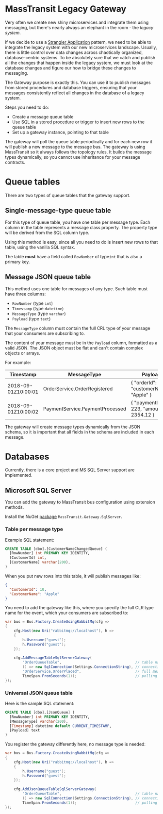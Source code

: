 # MassTransit Legacy Gateway

Very often we create new shiny microservices and integrate them using messaging, 
but there's nearly always an elephant in the room - the _legacy system_.

If we decide to use a [Strangler Application](https://www.martinfowler.com/bliki/StranglerApplication.html)
pattern, we need to be able to integrate the legacy system with our new microservices
landscape. Usually, there is little control over data changes across chaotically organized,
database-centric systems. To be absolutely sure that we catch and publish all the changes
that happen inside the legacy system, we must look at the database changes and
figure our how to bridge these changes to messaging.

The Gateway purpose is exactly this. You can use it to publish messages from 
stored procedures and database triggers, ensuring that your messages consistently
reflect all changes in the database of a legacy system.

Steps you need to do:
 - Create a message queue table
 - Use SQL in a stored procedure or trigger to insert new rows to the queue table
 - Set up a gateway instance, pointing to that table
 
The gateway will poll the queue table periodically and for each new row it will
publish a new message to the message bus. The gateway is using MassTransit
so it always follows the topology rules. It builds the message types dynamically, 
so you cannot use inheritance for your message contracts.

# Queue tables

There are two types of queue tables that the gateway support.

## Single-message-type queue table

For this type of queue table, you have one table per message type. Each column
in the table represents a message class property. The property type will be
derived from the SQL column type.

Using this method is easy, since all you need to do is insert new rows to that
table, using the vanilla SQL syntax.

The table **must** have a field called `RowNumber` of type`int` that is also a primary key.

## Message JSON queue table

This method uses one table for messages of any type. Such table must have three 
columns:
 - `RowNumber` (type `int`)
 - `Timestamp` (type `datetime`)
 - `MessageType` (type `varchar`)
 - `Payload` (type `text`)
 
The `MessageType` column must contain the full CRL type of your message that
your consumers are subscribing to.

The content of your message must be in the `Payload` column, formatted as a 
valid JSON. The JSON object must be flat and can't contain complex objects or arrays.

For example:

| Timestamp | MessageType | Payload |
|-----------|-------------|---------|
| 2018-09-01Z10:00:01 | OrderService.OrderRegistered | { "orderId": 231, "customerName": "Apple" } |
| 2018-09-01Z10:00:02 | PaymentService.PaymentProcessed | { "paymentId": 223, "amount": 2354.12 } |

The gateway will create message types dynamically from the JSON schema, so it is
important that all fields in the schema are included in each message.

# Databases

Currently, there is a core project and MS SQL Server support are implemented.

## Microsoft SQL Server

You can add the gateway to MassTransit bus configuration using extension methods.

Install the NuGet [package](https://www.nuget.org/packages/MassTransit.Gateway.SqlServer)
 `MassTransit.Gateway.SqlServer`.

### Table per message type

Example SQL statement:
```sql
CREATE TABLE [dbo].[CustomerNameChangedQueue] (
  [RowNumber] int PRIMARY KEY IDENTITY,
  [CustomerId] int,
  [CustomerName] varchar(200),
)
```

When you put new rows into this table, it will publish messages like:

```json
{
  "CustomerId": 10,
  "CustomerName": "Apple"
}
```

You need to add the gateway like this, where you specify the full
CLR type name for the event, which your consumers are subscribed to:

```csharp
var bus = Bus.Factory.CreateUsingRabbitMq(cfg =>
{
    cfg.Host(new Uri("rabbitmq://localhost"), h =>
    {
        h.Username("guest");
        h.Password("guest");
    });
    
    cfg.AddMessageTableSqlServerGateway(
        "OrderQueueTable",                                  // table name
        () => new SqlConnection(Settings.ConnectionString), // connection factory
        "OrderService.OrderPlaced",                         // full message type name
        TimeSpan.FromSeconds(1));                           // polling interval
});
```

### Universal JSON queue table

Here is the sample SQL statement:

```sql
CREATE TABLE [dbo].[JsonQueue] (
  [RowNumber] int PRIMARY KEY IDENTITY,
  [MessageType] varchar(200),
  [Timestamp] datetime default CURRENT_TIMESTAMP,
  [Payload] text
)
```
 
You register the gateway differently here, no message type is needed:

```csharp
var bus = Bus.Factory.CreateUsingRabbitMq(cfg =>
{
    cfg.Host(new Uri("rabbitmq://localhost"), h =>
    {
        h.Username("guest");
        h.Password("guest");
    });
    
    cfg.AddJsonQueueTableSqlServerGateway(
        "OrderQueueTable",                                  // table name
        () => new SqlConnection(Settings.ConnectionString), // connection factory
        TimeSpan.FromSeconds(1));                           // polling interval
});
```

